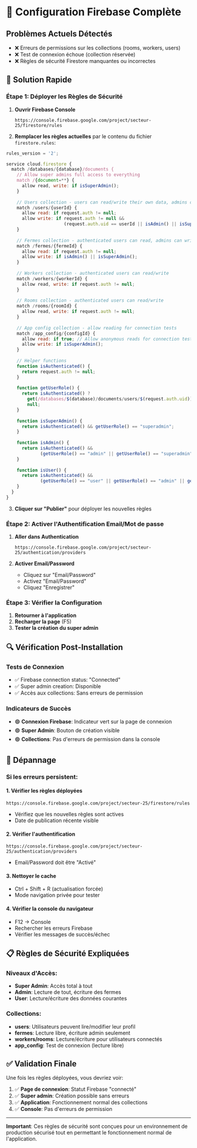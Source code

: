 # 🔧 Configuration Firebase Complète

## Problèmes Actuels Détectés
- ❌ Erreurs de permissions sur les collections (rooms, workers, users)
- ❌ Test de connexion échoue (collection réservée)
- ❌ Règles de sécurité Firestore manquantes ou incorrectes

## 🚀 Solution Rapide

### Étape 1: Déployer les Règles de Sécurité

1. **Ouvrir Firebase Console**
   ```
   https://console.firebase.google.com/project/secteur-25/firestore/rules
   ```

2. **Remplacer les règles actuelles** par le contenu du fichier `firestore.rules`:

```javascript
rules_version = '2';

service cloud.firestore {
  match /databases/{database}/documents {
    // Allow super admins full access to everything
    match /{document=**} {
      allow read, write: if isSuperAdmin();
    }
    
    // Users collection - users can read/write their own data, admins can read all
    match /users/{userId} {
      allow read: if request.auth != null;
      allow write: if request.auth != null && 
                      (request.auth.uid == userId || isAdmin() || isSuperAdmin());
    }
    
    // Fermes collection - authenticated users can read, admins can write
    match /fermes/{fermeId} {
      allow read: if request.auth != null;
      allow write: if isAdmin() || isSuperAdmin();
    }
    
    // Workers collection - authenticated users can read/write
    match /workers/{workerId} {
      allow read, write: if request.auth != null;
    }
    
    // Rooms collection - authenticated users can read/write
    match /rooms/{roomId} {
      allow read, write: if request.auth != null;
    }
    
    // App config collection - allow reading for connection tests
    match /app_config/{configId} {
      allow read: if true; // Allow anonymous reads for connection testing
      allow write: if isSuperAdmin();
    }
    
    // Helper functions
    function isAuthenticated() {
      return request.auth != null;
    }
    
    function getUserRole() {
      return isAuthenticated() ? 
        get(/databases/$(database)/documents/users/$(request.auth.uid)).data.role : 
        null;
    }
    
    function isSuperAdmin() {
      return isAuthenticated() && getUserRole() == "superadmin";
    }
    
    function isAdmin() {
      return isAuthenticated() && 
             (getUserRole() == "admin" || getUserRole() == "superadmin");
    }
    
    function isUser() {
      return isAuthenticated() && 
             (getUserRole() == "user" || getUserRole() == "admin" || getUserRole() == "superadmin");
    }
  }
}
```

3. **Cliquer sur "Publier"** pour déployer les nouvelles règles

### Étape 2: Activer l'Authentification Email/Mot de passe

1. **Aller dans Authentication**
   ```
   https://console.firebase.google.com/project/secteur-25/authentication/providers
   ```

2. **Activer Email/Password**
   - Cliquez sur "Email/Password"
   - Activez "Email/Password" 
   - Cliquez "Enregistrer"

### Étape 3: Vérifier la Configuration

1. **Retourner à l'application**
2. **Recharger la page** (F5)
3. **Tester la création du super admin**

## 🔍 Vérification Post-Installation

### Tests de Connexion
- ✅ Firebase connection status: "Connected"
- ✅ Super admin creation: Disponible
- ✅ Accès aux collections: Sans erreurs de permission

### Indicateurs de Succès
- 🟢 **Connexion Firebase**: Indicateur vert sur la page de connexion
- 🟢 **Super Admin**: Bouton de création visible
- 🟢 **Collections**: Pas d'erreurs de permission dans la console

## 🚨 Dépannage

### Si les erreurs persistent:

#### 1. **Vérifier les règles déployées**
```
https://console.firebase.google.com/project/secteur-25/firestore/rules
```
- Vérifiez que les nouvelles règles sont actives
- Date de publication récente visible

#### 2. **Vérifier l'authentification**
```
https://console.firebase.google.com/project/secteur-25/authentication/providers
```
- Email/Password doit être "Activé"

#### 3. **Nettoyer le cache**
- Ctrl + Shift + R (actualisation forcée)
- Mode navigation privée pour tester

#### 4. **Vérifier la console du navigateur**
- F12 → Console
- Rechercher les erreurs Firebase
- Vérifier les messages de succès/échec

## 📋 Règles de Sécurité Expliquées

### Niveaux d'Accès:
- **Super Admin**: Accès total à tout
- **Admin**: Lecture de tout, écriture des fermes
- **User**: Lecture/écriture des données courantes

### Collections:
- **users**: Utilisateurs peuvent lire/modifier leur profil
- **fermes**: Lecture libre, écriture admin seulement
- **workers/rooms**: Lecture/écriture pour utilisateurs connectés
- **app_config**: Test de connexion (lecture libre)

## ✅ Validation Finale

Une fois les règles déployées, vous devriez voir:
1. ✅ **Page de connexion**: Statut Firebase "connecté"
2. ✅ **Super admin**: Création possible sans erreurs
3. ✅ **Application**: Fonctionnement normal des collections
4. ✅ **Console**: Pas d'erreurs de permission

---

**Important**: Ces règles de sécurité sont conçues pour un environnement de production sécurisé tout en permettant le fonctionnement normal de l'application.
